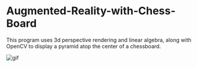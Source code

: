 # Augmented-Reality-with-Chess-Board
This program uses 3d perspective rendering and linear algebra, along with OpenCV to display a pyramid atop the center of a chessboard.

![gif](https://github.com/dev-suri/Augmented-Reality-with-Chess-Board/blob/master/video-1590086774.gif)
